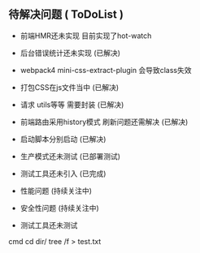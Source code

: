 ## 待解决问题 ( ToDoList )
* 前端HMR还未实现 目前实现了hot-watch
* 后台错误统计还未实现 (已解决)
* webpack4 mini-css-extract-plugin 会导致class失效 
* 打包CSS在js文件当中 (已解决)
* 请求 utils等等 需要封装 (已解决)
* 前端路由采用history模式  刷新问题还需解决 (已解决)
* 启动脚本分别启动 (已解决)
* 生产模式还未测试 (已部署测试)
* 测试工具还未引入 (已完成)
* 性能问题 (持续关注中)
* 安全性问题 (持续关注中)

* 测试工具还未测试


 cmd cd dir/  tree /f > test.txt